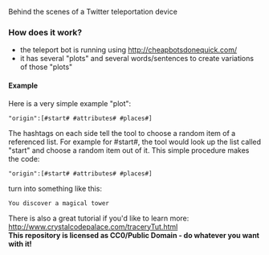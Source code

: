 Behind the scenes of a Twitter teleportation device

### How does it work?
- the teleport bot is running using http://cheapbotsdonequick.com/
- it has several "plots" and several words/sentences to create variations of those "plots"  

#### Example
Here is a very simple example "plot":
```
"origin":[#start# #attributes# #places#]
```
The hashtags on each side tell the tool to choose a random item of a referenced list.
For example for #start#, the tool would look up the list called "start" and choose a random item out of it.
This simple procedure makes the code:
```
"origin":[#start# #attributes# #places#]
```
turn into something like this:
``` 
You discover a magical tower
```
  
There is also a great tutorial if you'd like to learn more: http://www.crystalcodepalace.com/traceryTut.html  
<b> This repository is licensed as CC0/Public Domain - do whatever you want with it! </b>
